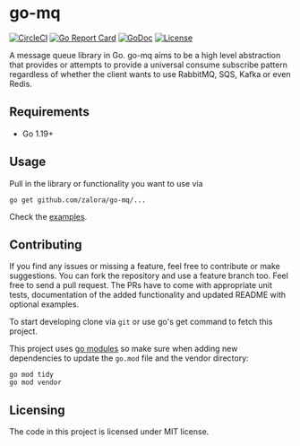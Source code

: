 # go-mq

[![CircleCI](https://dl.circleci.com/status-badge/img/gh/zalora/go-mq/tree/master.svg?style=shield)](https://dl.circleci.com/status-badge/redirect/gh/zalora/go-mq/tree/master)
[![Go Report Card](https://goreportcard.com/badge/github.com/zalora/go-mq)](https://goreportcard.com/report/github.com/zalora/go-mq)
[![GoDoc](https://godoc.org/github.com/zalora/go-mq?status.svg)](https://godoc.org/github.com/zalora/go-mq)
[![License](https://img.shields.io/badge/license-MIT-blue.svg)](https://en.wikipedia.org/wiki/MIT_License)

A message queue library in Go. go-mq aims to be a high level abstraction
that provides or attempts to provide a universal consume subscribe pattern
regardless of whether the client wants to use RabbitMQ, SQS, Kafka or even
Redis.

## Requirements

 - Go 1.19+

## Usage

Pull in the library or functionality you want to use via

```
go get github.com/zalora/go-mq/...
```

Check the [examples](./examples).

## Contributing

If you find any issues or missing a feature, feel free to contribute or make 
suggestions. You can fork the repository and use a feature branch too. Feel free
to send a pull request. The PRs have to come with appropriate unit tests,
documentation of the added functionality and updated README with optional
examples.

To start developing clone via `git` or use go's get command to fetch this 
project.

This project uses [go modules](https://github.com/golang/go/wiki/Modules) so
make sure when adding new dependencies to update the `go.mod` file and the 
vendor directory:

```
go mod tidy
go mod vendor
```

## Licensing

The code in this project is licensed under MIT license.
